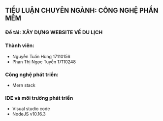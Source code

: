 
## TIỂU LUẬN CHUYÊN NGÀNH: CÔNG NGHỆ PHẦN MỀM 
### Đề tài: XÂY DỰNG WEBSITE VỀ DU LỊCH
### Thành viên: 
* Nguyễn Tuấn Hùng 17110156 
* Phan Thị Ngọc Tuyền 17110248
### Công nghệ phát triển:
  * Mern stack
### IDE và môi trường phát triển
  * Visual studio code
  * NodeJS v10.16.3
 
